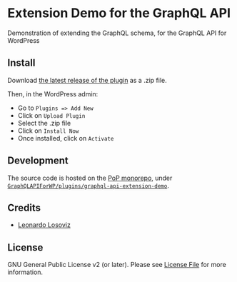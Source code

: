 # Extension Demo for the GraphQL API

Demonstration of extending the GraphQL schema, for the GraphQL API for WordPress

## Install

Download [the latest release of the plugin][latest-release-url] as a .zip file.

Then, in the WordPress admin:

- Go to `Plugins => Add New`
- Click on `Upload Plugin`
- Select the .zip file
- Click on `Install Now`
- Once installed, click on `Activate`

## Development

The source code is hosted on the [PoP monorepo](https://github.com/leoloso/PoP), under [`GraphQLAPIForWP/plugins/graphql-api-extension-demo`](https://github.com/leoloso/PoP/tree/master/layers/GraphQLAPIForWP/plugins/graphql-api-extension-demo).

## Credits

- [Leonardo Losoviz][link-author]

## License

GNU General Public License v2 (or later). Please see [License File](LICENSE.md) for more information.

[link-author]: https://github.com/leoloso
[latest-release-url]: https://github.com/leoloso/PoP/releases/latest/download/graphql-api-extension-demo.zip
